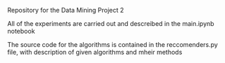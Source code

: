 Repository for the Data Mining Project 2

All of the experiments are carried out and descreibed in the main.ipynb notebook

The source code for the algorithms is contained in the reccomenders.py file, with description of given algorithms and mheir methods
